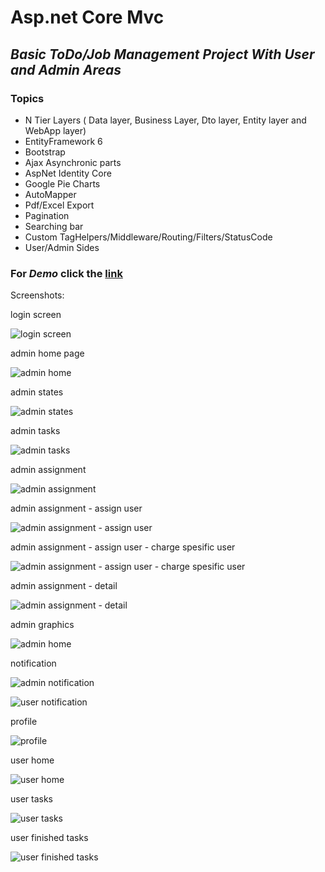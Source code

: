 # Asp.net Core Mvc

## *Basic ToDo/Job Management Project With User and Admin Areas*

### Topics

- N Tier Layers ( Data layer, Business Layer, Dto layer, Entity layer and WebApp layer)
- EntityFramework 6
- Bootstrap
- Ajax Asynchronic parts
- AspNet Identity Core
- Google Pie Charts
- AutoMapper
- Pdf/Excel Export
- Pagination
- Searching bar
- Custom TagHelpers/Middleware/Routing/Filters/StatusCode
- User/Admin Sides

### For *Demo* click the [link](https://assign-tasking-application.azurewebsites.net/)

Screenshots:

login screen

![login screen](https://i.ibb.co/XW29n1g/image.png "login screen")

admin home page

![admin home](https://i.ibb.co/syXw65J/image.png "admin home")

admin states 

![admin states](https://i.ibb.co/Ws6mt07/image.png "admin states")

admin tasks

![admin tasks](https://i.ibb.co/rdN73r8/image.png "admin tasks")

admin assignment

![admin assignment](https://i.ibb.co/x52RCXb/image.png "admin assignment")

admin assignment - assign user

![admin assignment - assign user](https://i.ibb.co/2kqjz39/image.png "admin  assignment - assign user")

admin assignment - assign user - charge spesific user

![admin assignment - assign user - charge spesific user](https://i.ibb.co/zfh8BTV/image.png "admin assignment - assign user - charge spesific user")

admin assignment - detail

![admin assignment - detail](https://i.ibb.co/JswNvwt/image.png "admin assignment - detail")

admin graphics

![admin home](https://i.ibb.co/m0WpCGv/image.png "admin graphics")

notification

![admin notification](https://i.ibb.co/GVNpJpt/image.png "admin notification")

![user notification](https://i.ibb.co/dJRtntz/image.png "user notification")

profile

![profile](https://i.ibb.co/d2x4DWW/image.png "profile")

user home

![user home](https://i.ibb.co/R4pK6Nh/image.png "user home")

user tasks

![user tasks](https://i.ibb.co/ftx0XQR/image.png "user tasks")

user finished tasks

![user finished tasks](https://i.ibb.co/SwCMcjY/image.png "user finished tasks")
